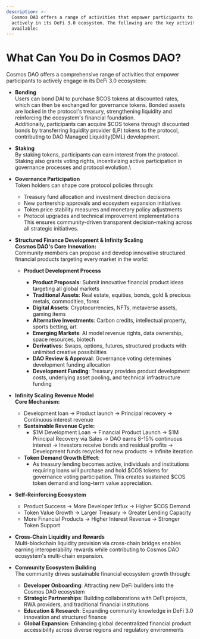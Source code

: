 ```yaml
---
description: >-
  Cosmos DAO offers a range of activities that empower participants to engage
  actively in its DeFi 3.0 ecosystem. The following are the key activities
  available:
---
```


# What Can You Do in Cosmos DAO?

Cosmos DAO offers a comprehensive range of activities that empower participants to actively engage in its DeFi 3.0 ecosystem:

* **Bonding**\
  Users can bond DAI to purchase $COS tokens at discounted rates, which can then be exchanged for governance tokens. Bonded assets are locked in the protocol's treasury, strengthening liquidity and reinforcing the ecosystem's financial foundation.\
  Additionally, participants can acquire $COS tokens through discounted bonds by transferring liquidity provider (LP) tokens to the protocol, contributing to DAO Managed Liquidity(DML) development.



* **Staking**\
  By staking tokens, participants can earn interest from the protocol. Staking also grants voting rights, incentivizing active participation in governance processes and protocol evolution.\

*   **Governance Participation**\
    Token holders can shape core protocol policies through:

    * Treasury fund allocation and investment direction decisions
    * New partnership approvals and ecosystem expansion initiatives
    * Token price stability measures and monetary policy adjustments
    * Protocol upgrades and technical improvement implementations\
      This ensures community-driven transparent decision-making across all strategic initiatives.


* **Structured Finance Development & Infinity Scaling**\
  **Cosmos DAO's Core Innovation:**\
  Community members can propose and develop innovative structured financial products targeting every market in the world:
  *   **Product Development Process**

      * **Product Proposals**: Submit innovative financial product ideas targeting all global markets
      * **Traditional Assets**: Real estate, equities, bonds, gold & precious metals, commodities, forex
      * **Digital Assets**: Cryptocurrencies, NFTs, metaverse assets, gaming items
      * **Alternative Investments**: Carbon credits, intellectual property, sports betting, art
      * **Emerging Markets**: AI model revenue rights, data ownership, space resources, biotech
      * **Derivatives**: Swaps, options, futures, structured products with unlimited creative possibilities
      * **DAO Review & Approval**: Governance voting determines development funding allocation
      * **Development Funding**: Treasury provides product development costs, underlying asset pooling, and technical infrastructure funding


*   **Infinity Scaling Revenue Model**\
    **Core Mechanism:**

    * Development loan → Product launch → Principal recovery → Continuous interest revenue
    * **Sustainable Revenue Cycle:**
      * $1M Development Loan → Financial Product Launch → $1M Principal Recovery via Sales → DAO earns 8-15% continuous interest → Investors receive bonds and residual profits → Development funds recycled for new products → Infinite iteration
    * **Token Demand Growth Effect**:
      * As treasury lending becomes active, individuals and institutions requiring loans will purchase and hold $COS tokens for governance voting participation. This creates sustained $COS token demand and long-term value appreciation.


*   **Self-Reinforcing Ecosystem**

    * Product Success → More Developer Influx → Higher $COS Demand
    * Token Value Growth → Larger Treasury → Greater Lending Capacity
    * More Financial Products → Higher Interest Revenue → Stronger Token Support


* **Cross-Chain Liquidity and Rewards**\
  Multi-blockchain liquidity provision via cross-chain bridges enables earning interoperability rewards while contributing to Cosmos DAO ecosystem's multi-chain expansion.



* **Community Ecosystem Building**\
  The community drives sustainable financial ecosystem growth through:
  * **Developer Onboarding**: Attracting new DeFi builders into the Cosmos DAO ecosystem
  * **Strategic Partnerships**: Building collaborations with DeFi projects, RWA providers, and traditional financial institutions
  * **Education & Research**: Expanding community knowledge in DeFi 3.0 innovation and structured finance
  * **Global Expansion**: Enhancing global decentralized financial product accessibility across diverse regions and regulatory environments

